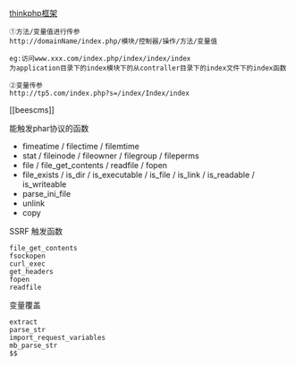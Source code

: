 [thinkphp框架](https://blog.csdn.net/qq_53079406/article/details/127826862)
```
①方法/变量值进行传参
http://domainName/index.php/模块/控制器/操作/方法/变量值
 
eg:访问www.xxx.com/index.php/index/index/index
为application目录下的index模块下的从contraller目录下的index文件下的index函数
 
②变量传参
http://tp5.com/index.php?s=/index/Index/index
```
[[beescms]]






能触发phar协议的函数

- fimeatime / filectime / filemtime
- stat / fileinode / fileowner / filegroup / fileperms
- file / file_get_contents / readfile / fopen
- file_exists / is_dir / is_executable / is_file / is_link / is_readable / is_writeable
- parse_ini_file
- unlink
- copy

SSRF 触发函数
```
file_get_contents
fsockopen
curl_exec
get_headers
fopen
readfile
```

变量覆盖
```text
extract
parse_str
import_request_variables
mb_parse_str
$$

```

